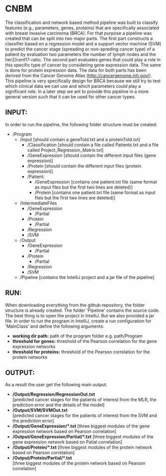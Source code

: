 # CNBM
The classification and network based method pipeline was built to classify features (e.g., parameters, genes, proteins) that are specifically associated with breast invasive carcinoma (BRCA). For that purpose a pipeline was created that can be split into two major parts. The first part constructs a classifier based on a regression model and a support vector machine (SVM) to predict the cancer stage (spreading or non-spreding cancer type) of a patient by evaluation two parameters the number of lymph nodes and the her2/cent17-ratio. The second part evaluates genes that could play a role in this specific type of cancer by considering gene expression data. The same is done for protein expression data. The data for both parts has been derived from the Cancer Genome Atlas (http://cancergenome.nih.gov/).
This pipeline is very specifically design for BRCA because we still try to test which clinical data we can use and which parameters could play a significant role. In a later step we ant to provide this pipeline in a more general version such that it can be used for other cancer types.

INPUT:
------------
In order to run the pipeline, the following folder structure must be created:

- /Program
	- /Input [should contain a geneToId.txt and a proteinToId.txt]
		- /Classification [should contain a file called Patients.txt and a file called Project_Regression_Matrix.txt]
		- /GeneExpression [should contain the different input files (gene expression)]
		- /Protein [should contain the different input files (protein expression)]
		- /Patient:
			- /GeneExpression [contains one patient.txt file (same format as input files but the first two lines are deleted)]
			- /Protein	[contains one patient.txt file (same format as input files but the first two lines are deleted)]
	- /IntermediateFiles
   		- /GeneExpression 
			- /Partial
   		- /Protein
			- /Partial
		- /Regression
   		- /SVM	
 	- /Output
 		- /GeneExpression
 			- /Partial
 		- /Protein
 			- /Partial
 		- /Regression
 		- /SVM
 	- /Pipeline [contains the IntelliJ project and a jar file of the pipeline]

RUN:
------
When downloading everything from the github repository, the folder structure is already created. The folder 'Pipeline' contains the source code. The best thing is to open the project in IntelliJ. But we also provided a jar file. In order to run the program in IntelliJ, create a run configuration for 'MainClass' and define the following arguments:

 <working dir path> <threshold for genes> <threshold for proteins>

- **working dir path:** path of the program folder e.g. path/Program
- **threshold for genes:** threshold of the Pearson correlation for the gene expression networks
- **threshold for proteins:** threshold of the Pearson correlation for the protein networks

OUTPUT:
---------
As a result the user get the following main output:

- **/Output/Regression/RegressionOut.txt** <br />
[predicted cancer stages for the patients of interest from the MLR, the prediction error and the details of the model] 
- **/Output/SVM/SVMOut.txt** 		     
[predicted cancer stages for the patients of interest from the SVM and the prediction error]
- **/Output/GeneExpression/*.txt**
[three biggest modules of the gene expression network based on Pearson correlation]
- **/Output/GeneExpression/Partial/*.txt**
[three biggest modules of the gene expression network based on Patial correlation]
- **/Output/Protein/*.txt**
[three biggest modules of the protein network based on Pearson correlation]
- **/Output/Protein/Partial/*.txt**		
[three biggest modules of the protein network based on Pearson correlation]
